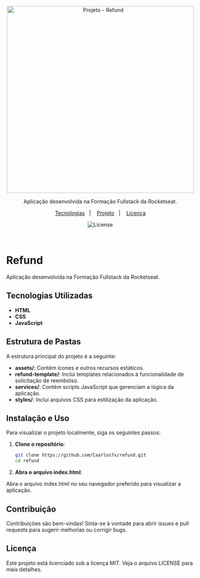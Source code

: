<p align="center">
  <img alt="Projeto - Refund" src="https://i.imgur.com/Y3dc7AE.png" width="500px" />
</p>

<p align="center">
Aplicação desenvolvida na Formação Fullstack da Rocketseat.
</p>

<p align="center">
  <a href="#-tecnologias">Tecnologias</a>&nbsp;&nbsp;&nbsp;|&nbsp;&nbsp;&nbsp;
  <a href="#-projeto">Projeto</a>&nbsp;&nbsp;&nbsp;|&nbsp;&nbsp;&nbsp;
  <a href="#memo-licença">Licença</a>
</p>

<p align="center">
  <img alt="License" src="https://img.shields.io/static/v1?label=license&message=MIT&color=1F8459&labelColor=00292E">
</p>

<br>

# Refund

Aplicação desenvolvida na Formação Fullstack da Rocketseat.

## Tecnologias Utilizadas

- **HTML**
- **CSS**
- **JavaScript**

## Estrutura de Pastas

A estrutura principal do projeto é a seguinte:

- **assets/**: Contém ícones e outros recursos estáticos.
- **refund-template/**: Inclui templates relacionados à funcionalidade de solicitação de reembolso.
- **services/**: Contém scripts JavaScript que gerenciam a lógica da aplicação.
- **styles/**: Inclui arquivos CSS para estilização da aplicação.

## Instalação e Uso

Para visualizar o projeto localmente, siga os seguintes passos:

1. **Clone o repositório**:

   ```bash
   git clone https://github.com/Caarlos7x/refund.git
   cd refund

2. **Abra o arquivo index.html**:

Abra o arquivo index.html no seu navegador preferido para visualizar a aplicação.

## Contribuição
Contribuições são bem-vindas! Sinta-se à vontade para abrir issues e pull requests para sugerir melhorias ou corrigir bugs.

## Licença
Este projeto está licenciado sob a licença MIT. Veja o arquivo LICENSE para mais detalhes.
